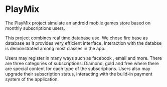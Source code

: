 # PlayMix

The PlayMix project simulate an android mobile games store based on monthly subscriptions users.

This project combines real time database use. We chose fire base as database as it provides very efficient interface. Interaction with the databse is demonstrated among most classes in the app.

Users may register in many ways such as facebook , email and more.
There are three categories of subscriptions: Diamond, gold and free where there are special content for each type of the subscriptions.
Users also may upgrade their subscription status, interacting with the build-in payment system of the application.
